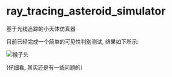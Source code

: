# ray_tracing_asteroid_simulator
基于光线追踪的小天体仿真器

目前已经完成一个简单的可见性判别测试, 结果如下所示:

![猴子头](doc/monkey-head-test.jpg "Monkey Head")

(仔细看, 其实还是有一些问题的)
